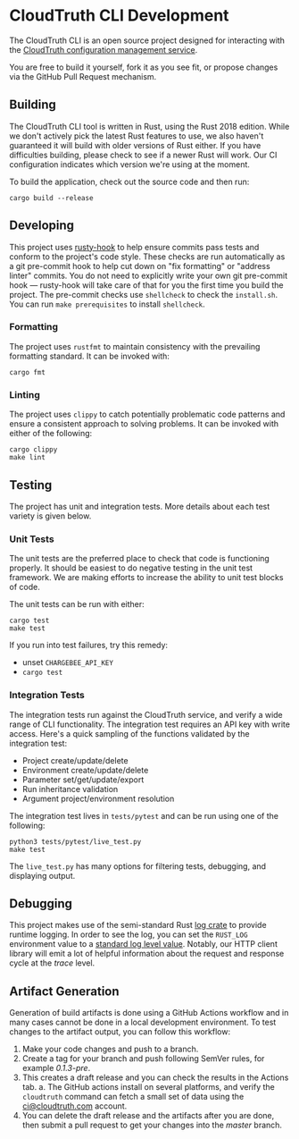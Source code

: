 CloudTruth CLI Development
==========================

The CloudTruth CLI is an open source project designed for interacting with the 
[CloudTruth configuration management service](https://cloudtruth.com).

You are free to build it yourself, fork it as you see fit, or propose changes via the GitHub Pull 
Request mechanism.

Building
--------

The CloudTruth CLI tool is written in Rust, using the Rust 2018 edition.
While we don't actively pick the latest Rust features to use, we also haven't guaranteed it will 
build with older versions of Rust either.
If you have difficulties building, please check to see if a newer Rust will work.
Our CI configuration indicates which version we're using at the moment.

To build the application, check out the source code and then run:

`cargo build --release`

Developing
----------

This project uses [rusty-hook](https://github.com/swellaby/rusty-hook) to help ensure commits pass 
tests and conform to the project's code style.
These checks are run automatically as a git pre-commit hook to help cut down on "fix formatting" or 
"address linter" commits.
You do not need to explicitly write your own git pre-commit hook &mdash; rusty-hook will take care 
of that for you the first time you build the project.
The pre-commit checks use `shellcheck` to check the `install.sh`.  You can run `make prerequisites` 
to install `shellcheck`.

### Formatting

The project uses `rustfmt` to maintain consistency with the prevailing formatting standard.
It can be invoked with:

`cargo fmt`

### Linting

The project uses `clippy` to catch potentially problematic code patterns and ensure a consistent 
approach to solving problems.
It can be invoked with either of the following:

```
cargo clippy
make lint
```

Testing
-------

The project has unit and integration tests. More details about each test variety is given below.

### Unit Tests

The unit tests are the preferred place to check that code is functioning properly. It should be 
easiest to do negative testing in the unit test framework. We are making efforts to increase the
ability to unit test blocks of code.

The unit tests can be run with either:

```
cargo test
make test
```

If you run into test failures, try this remedy:

- unset `CHARGEBEE_API_KEY`
- `cargo test`

### Integration Tests

The integration tests run against the CloudTruth service, and verify a wide range of CLI 
functionality. The integration test requires an API key with write access.  Here's a quick sampling
of the functions validated by the integration test:
* Project create/update/delete
* Environment create/update/delete
* Parameter set/get/update/export
* Run inheritance validation
* Argument project/environment resolution

The integration test lives in `tests/pytest` and can be run using one of the following:
```
python3 tests/pytest/live_test.py
make test
```

The `live_test.py` has many options for filtering tests, debugging, and displaying output.

Debugging
---------

This project makes use of the semi-standard Rust [log crate](https://crates.io/crates/log) to 
provide runtime logging.
In order to see the log, you can set the `RUST_LOG` environment value to a 
[standard log level value](https://docs.rs/log/0.4.14/log/enum.Level.html).
Notably, our HTTP client library will emit a lot of helpful information about the request and 
response cycle at the _trace_ level.

Artifact Generation
-------------------

Generation of build artifacts is done using a GitHub Actions workflow and in many cases cannot be 
done in a local development environment.  To test changes to the artifact output, you can follow 
this workflow:

1. Make your code changes and push to a branch.
2. Create a tag for your branch and push following SemVer rules, for example _0.1.3-pre_.
3. This creates a draft release and you can check the results in the Actions tab.
   a. The GitHub actions install on several platforms, and verify the `cloudtruth` command can
      fetch a small set of data using the ci@cloudtruth.com account.
4. You can delete the draft release and the artifacts after you are done, then submit a pull request
   to get your changes into the _master_ branch.
